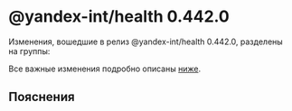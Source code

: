 # @yandex-int/health 0.442.0

<!-- ЧЕЛОВЕЧЕСКОЕ ВСТУПЛЕНИЕ -->

Изменения, вошедшие в релиз @yandex-int/health 0.442.0, разделены на группы:

Все важные изменения подробно описаны [ниже](#Пояснения).

## Пояснения

